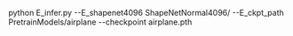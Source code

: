 python E_infer.py --E_shapenet4096 ShapeNetNormal4096/ --E_ckpt_path PretrainModels/airplane  --checkpoint airplane.pth